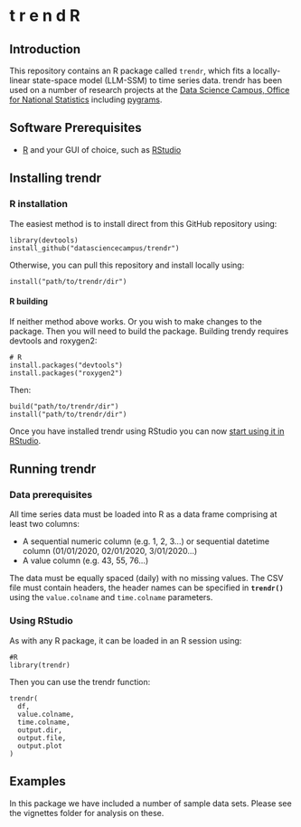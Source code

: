 # t r e n d R

## Introduction

This repository contains an R package called `trendr`, which fits a locally-linear state-space model (LLM-SSM) to time series data. trendr has been used on a number of research projects at the [Data Science Campus, Office for National Statistics](https://datasciencecampus.ons.gov.uk/) including [pygrams](https://github.com/datasciencecampus/pygrams). 

## Software Prerequisites

* [R](https://www.r-project.org/) and your GUI of choice, such as [RStudio](https://www.rstudio.com/)


## Installing trendr

### R installation

The easiest method is to install direct from this GitHub repository using:

```
library(devtools)
install_github("datasciencecampus/trendr")
```

Otherwise, you can pull this repository and install locally using:

```
install("path/to/trendr/dir")
```

#### R building

If neither method above works. Or you wish to make changes to the package. Then you will need to build the package. Building trendy requires devtools and roxygen2:

```
# R
install.packages("devtools")
install.packages("roxygen2")
```

Then:

```
build("path/to/trendr/dir")
install("path/to/trendr/dir")
```

Once you have installed trendr using RStudio you can now [start using it in RStudio](#using-rstudio).

## Running trendr

### Data prerequisites

All time series data must be loaded into R as a data frame comprising at least two columns:
* A sequential numeric column (e.g. 1, 2, 3...) or sequential datetime column (01/01/2020, 02/01/2020, 3/01/2020...)
* A value column (e.g. 43, 55, 76...)

The data must be equally spaced (daily) with no missing values. The CSV file must contain headers, the header names can be specified in **`trendr()`** using the `value.colname` and `time.colname` parameters.

### Using RStudio

As with any R package, it can be loaded in an R session using:

```
#R
library(trendr)
```

Then you can use the trendr function:

```{r}
trendr(
  df,
  value.colname,
  time.colname,
  output.dir,
  output.file,
  output.plot
)
```

## Examples

In this package we have included a number of sample data sets. Please see the vignettes folder for analysis on these.